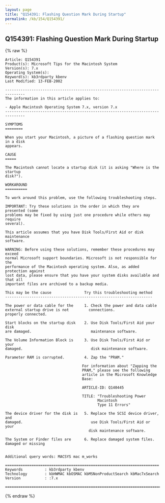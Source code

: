 ```yaml
---
layout: page
title: "Q154391: Flashing Question Mark During Startup"
permalink: /kb/154/Q154391/
---
```


## Q154391: Flashing Question Mark During Startup

{% raw %}

	Article: Q154391
	Product(s): Microsoft Tips for the Macintosh System
	Version(s): 7.x
	Operating System(s): 
	Keyword(s): kb3rdparty kbenv
	Last Modified: 13-FEB-2002
	
	-------------------------------------------------------------------------------
	The information in this article applies to:
	
	- Apple Macintosh Operating System 7.x, version 7.x 
	-------------------------------------------------------------------------------
	
	SYMPTOMS
	========
	
	When you start your Macintosh, a picture of a flashing question mark in a disk
	appears.
	
	CAUSE
	=====
	
	The Macintosh cannot locate a startup disk (it is asking "Where is the startup
	disk?").
	
	WORKAROUND
	==========
	
	To work around this problem, use the following troubleshooting steps.
	
	IMPORTANT: Try these solutions in the order in which they are presented (some
	problems may be fixed by using just one procedure while others may require
	several).
	
	This article assumes that you have Disk Tools/First Aid or disk maintenance
	software.
	
	WARNING: Before using these solutions, remember these procedures may exceed
	normal Microsoft support boundaries. Microsoft is not responsible for the
	performance of the Macintosh operating system. Also, as added protection against
	lost data, please ensure that you have your system disks available and that all
	important files are archived to a backup media.
	
	This may be the cause               Try this troubleshooting method
	-------------------------------------------------------------------
	
	The power or data cable for the     1. Check the power and data cable
	external startup drive is not         connections.
	properly connected.
	
	Start blocks on the startup disk    2. Use Disk Tools/First Aid your disk
	are damaged.                           maintenance software.
	
	The Volume Information Block is     3. Use Disk Tools/First Aid or your
	damaged.                               disk maintenance software.
	
	Parameter RAM is corrupted.         4. Zap the "PRAM."
	
	                                   For information about "Zapping the
	                                   PRAM," please see the following
	                                   article in the Microsoft Knowledge
	                                   Base:
	
	                                   ARTICLE-ID: Q140445
	
	                                   TITLE: "Troubleshooting Power 
	                                          Macintosh
	                                          Type 11 Errors"
	
	The device driver for the disk is   5. Replace the SCSI device driver, and
	damaged.                               use Disk Tools/First Aid or your
	                                      disk maintenance software.
	
	The System or Finder files are      6. Replace damaged system files.
	damaged or missing
	
	
	Additional query words: MACSYS mac m_works
	
	======================================================================
	Keywords          : kb3rdparty kbenv 
	Technology        : kbHWMAC kbOSMAC kbMSNonProductSearch kbMac7xSearch
	Version           : :7.x
	
	=============================================================================
	

{% endraw %}
